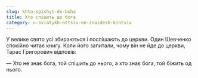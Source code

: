 ```yaml
---
slug: khto-spishyt-do-boha
title: Хто спішить до бога
category: u-sviatykh-ottsiv-ne-znaidesh-kintsiv
---
```

У велике свято усі збираються і поспішають до церкви. Один Шевченко спокійно читає книгу. Коли його запитали, чому він не йде до церкви, Тарас Григорович відповів:

— Хто не знає бога, той спішить до нього, а хто знає бога, той біжить од нього.
